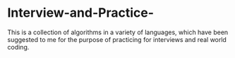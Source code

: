 # Interview-and-Practice-
This is a collection of algorithms in a variety of languages, which have been suggested to me for the purpose of practicing for interviews and real world coding. 
